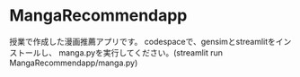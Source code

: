 # MangaRecommendapp
授業で作成した漫画推薦アプリです。
codespaceで、gensimとstreamlitをインストールし、
manga.pyを実行してください。(streamlit run MangaRecommendapp/manga.py)
